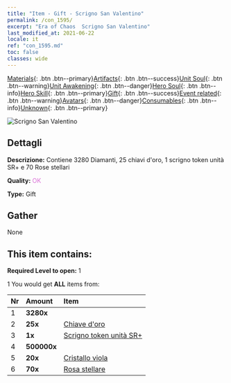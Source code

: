 ```yaml
---
title: "Item - Gift - Scrigno San Valentino"
permalink: /con_1595/
excerpt: "Era of Chaos  Scrigno San Valentino"
last_modified_at: 2021-06-22
locale: it
ref: "con_1595.md"
toc: false
classes: wide
---
```

 [Materials](/ItemsIT/){: .btn .btn--primary}[Artifacts](/ItemsIT/Artifacts/){: .btn .btn--success}[Unit Soul](/ItemsIT/UnitSoul/){: .btn .btn--warning}[Unit Awakening](/ItemsIT/UnitAwakening/){: .btn .btn--danger}[Hero Soul](/ItemsIT/HeroSoul/){: .btn .btn--info}[Hero Skill](/ItemsIT/HeroSkill/){: .btn .btn--primary}[Gift](/ItemsIT/Gift/){: .btn .btn--success}[Event related](/ItemsIT/Events/){: .btn .btn--warning}[Avatars](/ItemsIT/Avatars/){: .btn .btn--danger}[Consumables](/ItemsIT/Consumables/){: .btn .btn--info}[Unknown](/ItemsIT/Unknown/){: .btn .btn--primary}

 ![Scrigno San Valentino](/images/t/i_907207.png)

## Dettagli
 **Descrizione:** Contiene 3280 Diamanti, 25 chiavi d'oro, 1 scrigno token unità SR+ e 70 Rose stellari

 **Quality:** <span style="color: #DA70D6">OK</span>

 **Type:** Gift

## Gather

  None

## This item contains:

 **Required Level to open:** 1

 1 You would get **ALL** items  from:

  | Nr | Amount |     Item    |
  |:---|:-------|:------------|
  | 1 |  **3280x** | <i class="fas fa-gem"/> |  | 
  | 2 |  **25x** | [Chiave d'oro](/ItemsIT/con_783/) |  | 
  | 3 |  **1x** | [Scrigno token unità SR+](/ItemsIT/con_1598/) |  | 
  | 4 |  **500000x** | <i class="fas fa-coins"/> |  | 
  | 5 |  **20x** | [Cristallo viola](/ItemsIT/con_720/) |  | 
  | 6 |  **70x** | [Rosa stellare](/ItemsIT/con_812/) |  | 
